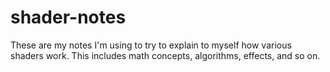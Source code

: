 # shader-notes

These are my notes I'm using to try to explain to myself how various shaders work.
This includes math concepts, algorithms, effects, and so on.
